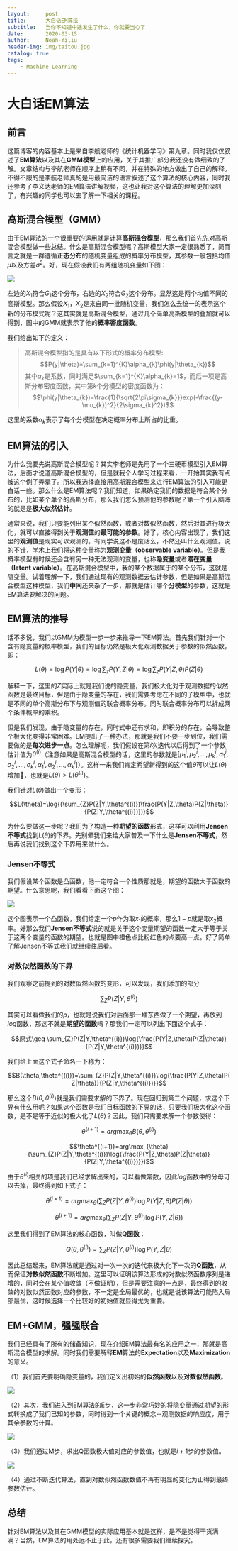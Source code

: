 ```yaml
---
layout:     post
title:      大白话EM算法
subtitle:   当你不知道中途发生了什么，你就要当心了
date:       2020-03-15
author:     Noah-Yiliu
header-img: img/taitou.jpg
catalog: true
tags:
    - Machine Learning
---
```

# 大白话EM算法
## 前言
这篇博客的内容基本上是来自李航老师的《统计机器学习》第九章。同时我仅仅叙述了**EM算法**以及其在**GMM模型**上的应用，关于其推广部分我还没有做细致的了解。文章结构与李航老师在顺序上稍有不同，并在特殊的地方做出了自己的解释。不得不服的是李航老师真的是用最简洁的语言叙述了这个算法的核心内容，同时我还参考了李义达老师的EM算法讲解视频，这也让我对这个算法的理解更加深刻了，有兴趣的同学也可以去了解一下相关的课程。


## 高斯混合模型（GMM）
由于EM算法的一个很重要的运用就是计算**高斯混合模型**，那么我们首先先对高斯混合模型做一些总结。什么是高斯混合模型呢？高斯模型大家一定很熟悉了，简而言之就是一群遵循**正态分布**的随机变量组成的概率分布模型，其参数一般包括均值$\mu$以及方差$\sigma^2$。好，现在假设我们有两组随机变量如下图：

![](https://github.com/awzsse/awzsse.github.io/blob/master/img/GMM.png?raw=true) 

左边的$X_1$符合$G_1$这个分布，右边的$X_2$符合$G_2$这个分布。显然这是两个均值不同的高斯模型。那么假设$X_1，X_2$是来自同一批随机变量，我们怎么去统一的表示这个新的分布模式呢？这其实就是高斯混合模型，通过几个简单高斯模型的叠加就可以得到，图中的GMM就表示了他的**概率密度函数**。

我们给出如下的定义：

> 高斯混合模型指的是具有以下形式的概率分布模型:
> $$P(y|\theta)=\sum_{k=1}^{K}\alpha_{k}\phi(y|\theta_{k})$$
> 其中$\alpha_{k}$是系数，同时满足$\sum_{k=1}^{K}\alpha_{k}=1$，而后一项是高斯分布密度函数，其中第$k$个分模型的密度函数为：
> $$\phi(y|\theta_{k})=\frac{1}{\sqrt{2\pi\sigma_{k}}}exp(-\frac{(y-\mu_{k})^2}{2\sigma_{k}^2})$$

这里的系数$\alpha_{k}$表示了每个分模型在决定概率分布上所占的比重。

## EM算法的引入
为什么我要先说高斯混合模型呢？其实李老师是先用了一个三硬币模型引入EM算法，后面才说道高斯混合模型的，但是就我个人学习过程来看，一开始其实我有点被这个例子弄晕了。所以我选择直接用高斯混合模型来进行EM算法的引入可能更白话一些。那么什么是EM算法呢？我们知道，如果确定我们的数据是符合某个分布的，比如某个单个的高斯分布，那么我们怎么预测他的参数呢？第一个引入脑海的就是是**极大似然估计**。

通常来说，我们只要能列出某个似然函数，或者对数似然函数，然后对其进行极大化，就可以直接得到关于**观测值**的**最可能的参数**。好了，核心内容出现了，我们这里的**观测值**是现实可以观测的。有同学说这不是废话么，不然还叫什么观测值。说的不错，学术上我们将这种变量称为**观测变量（observable variable）**。但是我概率模型有时候还会含有另一种无法观测的变量，也称**隐变量**或者**潜在变量（latent variable）**。在高斯混合模型中，我的某个数据属于的某个分布，这就是隐变量。试着理解一下，我们通过现有的观测数据去估计参数，但是如果是高斯混合模型这种模型，我们**中间**还夹杂了一步，那就是估计哪个**分模型**的参数，这就是EM算法要解决的问题。

## EM算法的推导
话不多说，我们以GMM为模型一步一步来推导一下EM算法。首先我们针对一个含有隐变量的概率模型，我们的目标仍然是极大化观测数据关于参数的似然函数，即：

$$L(\theta)=\log{P(Y|\theta)}=\log{\sum_{z}P(Y,Z|\theta)}=\log{\sum_{z}P(Y|Z,\theta)P(Z|\theta)}$$

解释一下，这里的$Z$实际上就是我们说的隐变量，我们极大化对于观测数据的似然函数是最终目标，但是由于隐变量的存在，我们需要考虑在不同的子模型中，也就是不同的单个高斯分布下与观测值的联合概率分布。同时联合概率分布可以拆成两个条件概率的乘积。

但是我们发现，由于隐变量的存在，同时式中还有求和，即积分的存在，会导致整个极大化变得非常困难。EM提出了一种办法，那就是我们不要一步到位，我们需要做的是**每次进步一点**。怎么理解呢，我们假设在第$i$次迭代以后得到了一个参数估计值为$\theta^{(i)}$（注意如果是高斯混合模型的话，这里的参数就是$[\mu_1^i,\mu_2^i,...,\mu_k^i,\sigma_1^i,\sigma_2^i,...,\sigma_k^i,\alpha_1^i,\alpha_2^i,...,\alpha_k^i]$）。这样一来我们肯定希望新得到的这个值$\theta$可以让$L(\theta)$增加，也就是$L(\theta)>L(\theta^{(i)})$。

我们针对$L(\theta)$做出一个变形：

$$L(\theta)=\log{(\sum_{Z}P(Z|Y,\theta^{(i)})\frac{P(Y|Z,\theta)P(Z|\theta)}{P(Z|Y,\theta^{(i)})})}$$

为什么要做这一步呢？我们为了构造一种**期望的函数**形式，这样可以利用**Jensen不等式**找到$L(\theta)$的下界。先别晕我们来给大家普及一下什么是**Jensen不等式**，然后再说我们找到这个下界用来做什么。

### Jensen不等式
我们假设某个函数是凸函数，他一定符合一个性质那就是，期望的函数大于函数的期望。什么意思呢，我们看看下面这个图：

![](https://github.com/awzsse/awzsse.github.io/blob/master/img/Jensen.png?raw=true) 

这个图表示一个凸函数，我们给定一个$p$作为取$x_1$的概率，那么$1-p$就是取$x_2$概率。好那么我们**Jensen不等式**说的就是关于这个变量期望的函数一定大于等于关于这两个变量的函数的期望。也就是图中橙色点比粉红色的点要高一点。好了简单了解Jensen不等式我们就继续往后看。

### 对数似然函数的下界
我们观察之前提到的对数似然函数的变形，可以发现，我们添加的部分

$$\sum_{Z}P(Z|Y,\theta^{(i)})$$

其实可以看做我们的$p$，也就是说我们对后面那一堆东西做了一个期望，再放到$log$函数，那这不就是**期望的函数**吗？那我们一定可以列出下面这个式子：

$$原式\geq \sum_{Z}P(Z|Y,\theta^{(i)})\log{\frac{P(Y|Z,\theta)P(Z|\theta)}{P(Z|Y,\theta^{(i)})}}$$

我们给上面这个式子命名一下称为：

$$B(\theta,\theta^{(i)})=\sum_{Z}P(Z|Y,\theta^{(i)})\log{\frac{P(Y|Z,\theta)P(Z|\theta)}{P(Z|Y,\theta^{(i)})}}$$

那么这个$B(\theta,\theta^{(i)})$就是我们需要求解的下界了。现在回归到第二个问题，求这个下界有什么用呢？如果这个函数是我们目标函数的下界的话，只要我们极大化这个函数，是不是等于近似的极大化了$L(\theta)$？因此，我们只需要求解一个参数使得：

$$\theta^{(i+1)}=arg\max_{\theta}B(\theta,\theta^{(i)})$$

$$\theta^{(i+1)}=arg\max_{\theta}(\sum_{Z}P(Z|Y,\theta^{(i)})\log{\frac{P(Y|Z,\theta)P(Z|\theta)}{P(Z|Y,\theta^{(i)})}})$$

由于$\theta^{(i)}$相关的项是我们已经求解出来的，可以看做常数，因此$log$函数中的分母可以去掉，最终得到如下式子：

$$\theta^{(i+1)}=arg\max_{\theta}(\sum_{Z}P(Z|Y,\theta^{(i)})\log{P(Y|Z,\theta)P(Z|\theta)})$$


$$\theta^{(i+1)}=arg\max_{\theta}(\sum_{Z}P(Z|Y,\theta^{(i)})\log{P(Y,Z|\theta)})$$

这里我们得到了EM算法的核心函数，叫做**Q函数**：

$$Q(\theta,\theta^{(i)})=\sum_{Z}P(Z|Y,\theta^{(i)})\log{P(Y,Z|\theta)}$$

因此总结起来，EM算法就是通过对一次一次的迭代来极大化下一次的**Q函数**，从而保证**对数似然函数**不断增加。这里可以证明该算法形成的对数似然函数序列是递增的，同时会在某个值收敛（不做证明），但是需要注意的一点是，最终得到的收敛的对数似然函数对应的参数，不一定是全局最优的，也就是说该算法可能陷入局部最优，这时候选择一个比较好的初始值就显得尤为重要。

## EM+GMM，强强联合
我们已经具有了所有的储备知识，现在介绍EM算法最有名的应用之一，那就是高斯混合模型的求解。同时我们需要解释**EM**算法的**Expectation**以及**Maximization**的意义。

（1）我们首先要明确隐变量的，我们定义出初始的**似然函数**以及**对数似然函数**。

![](https://github.com/awzsse/awzsse.github.io/blob/master/img/GMM_EM_1.png?raw=true)

（2）其次，我们进入到EM算法的E步，这一步非常巧妙的将隐变量通过期望的形式转换成了我们已知的参数，同时得到一个关键的概念--观测数据的响应度，用于其余参数的计算。

![](https://github.com/awzsse/awzsse.github.io/blob/master/img/GMM_EM_2.png?raw=true)

（3）我们通过M步，求出Q函数极大值对应的参数值，也就是$i+1$步的参数值。

![](https://github.com/awzsse/awzsse.github.io/blob/master/img/GMM_EM_3.png?raw=true)

（4）通过不断迭代算法，直到对数似然函数数值不再有明显的变化为止得到最终参数估计。


## 总结
针对EM算法以及其在GMM模型的实际应用基本就是这样，是不是觉得干货满满？当然，EM算法的用处远不止于此，还有很多需要我们继续探究。